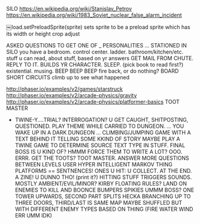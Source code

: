 SILO
https://en.wikipedia.org/wiki/Stanislav_Petrov
https://en.wikipedia.org/wiki/1983_Soviet_nuclear_false_alarm_incident


￼load.setPreloadSprite(sprite) sets sprite to be a preload sprite which has its width or height crop adjust




ASKED QUESTIONS TO GET ONE OF _ PERSONALITIES
...
STATIONED IN SILO
you have a bedroom.
control center.
ladder.
bathroom/kitchen/etc.
stuff u can read, about stuff, based on yr answers
GET MAIL FROM CHUTE. REPLY TO IT. BUILDS YR CHARACTER. SLEEP. (pick book to read first?)
existential. musing.
BEEP BEEP BEEP
fire back, or do nothing?
BOARD SHORT CIRCUITS
climb up to see what happened


http://phaser.io/examples/v2/games/starstruck
http://phaser.io/examples/v2/arcade-physics/gravity
http://phaser.io/examples/v2/arcade-physics/platformer-basics
TOOT MASTER
- TWINE-Y....TRIAL? INTERROGATION? U GET CAUGHT, SHITPOSTING, QUESTIONED. PLAY THEME WHILE CARRIED TO DUNGEON.
...
YOU WAKE UP IN A DARK DUNGEON
...
CLIMBING/JUMPING GAME WITH A TEXT BEHIND IT TELLING SOME KKIND OF STORY MAYBE
PLAY A TWINE GAME TO DETERMINE SOURCE TEXT
TYPE IN STUFF. FINAL BOSS IS U KIND OF? HMMM FORCE THEM TO WRITE A LOT? OOO. ERRR. GET THE TOOTS?
TOOT MASTER.
ANSWER MORE QUESTIONS BETWEEN LEVELS
USER HYPER INTELLIGENT MARKOV THING
PLATFORMS == SENTNENCES!
ONES U HIT: U COLLECT. AT THE END. A ZINE! U DUNNO THO! (print it?)
HITTING STUFF TRIGGERS SOUNDS. MOSTLY AMBIENT/EVIL/MINOR?
KIRBY FLOATING RULES?
LAND ON ENEMIES TO KILL AND BOONCE
BUMPERS
SPIKIES
UMMM
BOSS?
ONE TOWER UPWARDS,
SECOND PART SPLITS HECKA BRANCHING UP TO THREE DOORS,
THIRD/LAST IS SAME MAP MAYBE SHUFFLED BUT WITH DIFFERENT ENEMY TYPES BASED ON THING (FIRE WATER WIND ERR UMM IDK)

